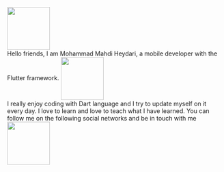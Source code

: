 <img align="center" src="https://blog.expertsoftwareteam.com/wp-content/uploads/2019/01/flutter12.png" height="100" />
<br/>
Hello friends,
I am Mohammad Mahdi Heydari,
a mobile developer with the Flutter framework.
<img align="center" src="https://dev-yakuza.posstree.com/assets/images/category/flutter/2021/dart/background.jpg" height="100" />
<br/>
I really enjoy coding with Dart language and I try to update myself on it every day.
I love to learn and love to teach what I have learned.
You can follow me on the following social networks and be in touch with me
<a href='https://www.instagram.com/mahdiflutter.ir'><img align="center" src="https://simpleicons.org/icons/instagram.svg" height="100" /></a>

